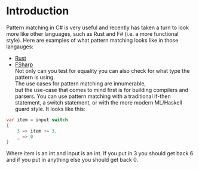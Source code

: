 ﻿# Introduction

Pattern matching in C# is very useful and recently
has taken a turn to look more like other languages, such as
Rust and F# (i.e. a more functional style).
Here are examples of what pattern matching looks like in those langauges:  
- [Rust](https://doc.rust-lang.org/book/ch18-03-pattern-syntax.html)
- [FSharp](https://docs.microsoft.com/en-us/dotnet/fsharp/language-reference/pattern-matching)  
Not only can you test for equality you can also check
for what type the pattern is using.  
The use cases for pattern matching are innumerable,  
but the use-case that comes to mind first is for
building compilers and parsers.
You can use pattern matching with a traditional
if-then statement, a switch statement, or with
the more modern ML/Haskell guard style.
It looks like this:
```csharp
var item = input switch 
{
    3 => item += 3,
    _ => 0
}
```
Where item is an int and input is an int.
If you put in 3 you should get back 6 and if
you put in anything else you 
should get back 0.

